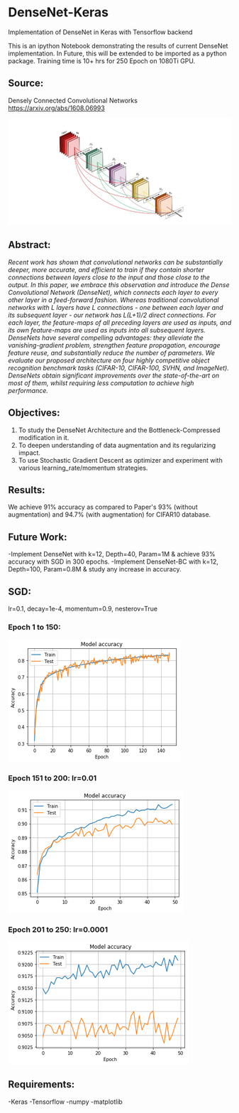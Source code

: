 # DenseNet-Keras
Implementation of DenseNet in Keras with Tensorflow backend

This is an ipython Notebook demonstrating the results of current DenseNet implementation. In Future, this will be extended to be imported as a python package. Training time is 10+ hrs for 250 Epoch on 1080Ti GPU.

## Source:    
Densely Connected Convolutional Networks https://arxiv.org/abs/1608.06993

![Alt text](images/dense_net_graphic.JPG?raw=true "Densenet image from paper")

## Abstract:
*Recent work has shown that convolutional networks can be substantially deeper, more accurate, and efficient to train if they contain shorter connections between layers close to the input and those close to the output. In this paper, we embrace this observation and introduce the Dense Convolutional Network (DenseNet), which connects each layer to every other layer in a feed-forward fashion. Whereas traditional convolutional networks with L layers have L connections - one between each layer and its subsequent layer - our network has L(L+1)/2 direct connections. For each layer, the feature-maps of all preceding layers are used as inputs, and its own feature-maps are used as inputs into all subsequent layers. DenseNets have several compelling advantages: they alleviate the vanishing-gradient problem, strengthen feature propagation, encourage feature reuse, and substantially reduce the number of parameters. We evaluate our proposed architecture on four highly competitive object recognition benchmark tasks (CIFAR-10, CIFAR-100, SVHN, and ImageNet). DenseNets obtain significant improvements over the state-of-the-art on most of them, whilst requiring less computation to achieve high performance.*

## Objectives:
1. To study the DenseNet Architecture and the Bottleneck-Compressed modification in it.
2. To deepen understanding of data augmentation and its regularizing impact.
3. To use Stochastic Gradient Descent as optimizer and experiment with various learning_rate/momentum strategies.

## Results:
We achieve 91% accuracy as compared to Paper's 93% (without augmentation) and 94.7% (with augmentation) for CIFAR10 database.

## Future Work:
-Implement DenseNet with k=12, Depth=40, Param=1M & achieve 93% accuracy with SGD in 300 epochs.
-Implement DenseNet-BC with k=12, Depth=100, Param=0.8M & study any increase in accuracy.

## SGD:
lr=0.1, decay=1e-4, momentum=0.9, nesterov=True

### Epoch 1 to 150:

![Alt text](images/accuracy_epoch_1_150.png?raw=true "Accuracy for Epoch 1 to 150")

### Epoch 151 to 200: lr=0.01

![Alt text](images/accuracy_epoch_151_200.png?raw=true "Accuracy for Epoch 151 to 200")

### Epoch 201 to 250: lr=0.0001

![Alt text](images/accuracy_epoch_201_250.png?raw=true "Accuracy for Epoch 201 to 250")

## Requirements:
-Keras
-Tensorflow
-numpy
-matplotlib

